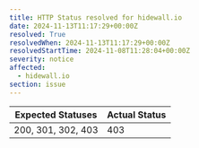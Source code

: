```yaml
---
title: HTTP Status resolved for hidewall.io
date: 2024-11-13T11:17:29+00:00Z
resolved: True
resolvedWhen: 2024-11-13T11:17:29+00:00Z
resolvedStartTime: 2024-11-08T11:28:04+00:00Z
severity: notice
affected:
  - hidewall.io
section: issue
---
```


| Expected Statuses | Actual Status  |
|-------------------|----------------|
| 200, 301, 302, 403 | 403 |
